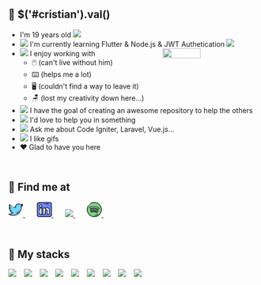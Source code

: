 ## 📣 $('#cristian').val() 

- I'm 19 years old <img src="https://emojis.slackmojis.com/emojis/images/1488512507/1804/aaw_yeah.gif?1488512507" width="30"> 
- <img src="https://emojis.slackmojis.com/emojis/images/1536351075/4595/blob-turtle.gif?1536351075" width="30"> 
  I'm currently learning Flutter & Node.js & JWT Authetication <img src="https://emojis.slackmojis.com/emojis/images/1584726375/8272/blob-cool.gif?1584726375" width="30"> 
  <img width="40%" height="30%" src="https://media.giphy.com/media/Wm8h2gyEY8VnJeru6f/giphy.gif" align=right>
- <img src="https://media.giphy.com/media/WUlplcMpOCEmTGBtBW/giphy.gif" width="30">  I enjoy working with
  - 🖱️ (can't live without him)
  - ⌨️ (helps me a lot)
  - 🖥️ (couldn't find a way to leave it)
  - 🪑 (lost my creativity down here...)
- <img src="https://emojis.slackmojis.com/emojis/images/1579644131/7581/elmofire.gif?1579644131" width="30"> I have the goal of creating an awesome repository to help the others 
- <img src="https://emojis.slackmojis.com/emojis/images/1575409644/7248/baby-yoda-soup.gif?1575409644" width="30"> I'd love to help you in something 
- <img src="https://emojis.slackmojis.com/emojis/images/1602241199/10777/keanu-thanks.gif?1602241199" width="30"> Ask me about Code Igniter, Laravel, Vue.js...
- <img src="https://emojis.slackmojis.com/emojis/images/1523609596/3783/dancing_dog.gif?1523609596" width="30"> I like gifs 
- ❤️ Glad to have you here

<p> &nbsp;&nbsp;&nbsp;&nbsp;&nbsp; </p>

## 📌 Find me at
<p align="left">
  <a href="https://twitter.com/od_cristian" target="_blank">
    <img height="30" src="https://raw.githubusercontent.com/AbhishekMaira10/AbhishekMaira10/master/Resources/png/twitter.png?raw=true">
  </a>&nbsp;&nbsp;&nbsp;&nbsp;&nbsp;
  <a href="https://www.linkedin.com/in/cristian-eduardo-da-silva-596385197/" target="_blank">
    <img height="30" src="https://raw.githubusercontent.com/AbhishekMaira10/AbhishekMaira10/master/linkedin.png?raw=true">
  </a>&nbsp;&nbsp;&nbsp;&nbsp;&nbsp;
  <a href="https://www.instagram.com/od_cristian/" target="_blank">
    <img height="30" src="https://image.flaticon.com/icons/svg/725/725278.svg">
  </a>&nbsp;&nbsp;&nbsp;&nbsp;&nbsp;
  <a href="https://open.spotify.com/user/22pgeqb446mlg7tpixg7sla7a?si=QJivUTOwRUahvmK9K24JSw" target="_blank">
    <img height="30" src="https://raw.githubusercontent.com/AbhishekMaira10/AbhishekMaira10/master/Resources/png/spotify.png?raw=true">
  </a>&nbsp;&nbsp;&nbsp;&nbsp;&nbsp;
</p>

<p> &nbsp;&nbsp;&nbsp;&nbsp;&nbsp; </p>

## 🚀 My stacks
<p align="left">
  <img src="https://emojis.slackmojis.com/emojis/images/1599551048/10416/elephpant.png?1599551048" heigth="35" width="35">&nbsp;&nbsp;&nbsp;
  <img src="https://emojis.slackmojis.com/emojis/images/1536564516/4640/laravel.png?1536564516" heigth="35" width="35">&nbsp;&nbsp;&nbsp;
  <img src="https://emojis.slackmojis.com/emojis/images/1450441296/151/javascript.png?1450441296" heigth="35" width="35">&nbsp;&nbsp;&nbsp;
  <img src="https://emojis.slackmojis.com/emojis/images/1483052921/1537/vue.png?1483052921" heigth="35" width="35">&nbsp;&nbsp;&nbsp;
  <img src="https://emojis.slackmojis.com/emojis/images/1536564030/4639/jquery.png?1536564030" heigth="35" width="35">&nbsp;&nbsp;&nbsp;
  <img src="https://emojis.slackmojis.com/emojis/images/1533423362/4417/flutter.png?1533423362" heigth="35" width="35">&nbsp;&nbsp;&nbsp;
  <img src="https://emojis.slackmojis.com/emojis/images/1535719209/4570/dartlang.png?1535719209" heigth="35" width="35">&nbsp;&nbsp;&nbsp;
  <img src="https://emojis.slackmojis.com/emojis/images/1533733488/4439/mysql.png?1533733488" heigth="35" width="35">&nbsp;&nbsp;&nbsp;
  <img src="https://emojis.slackmojis.com/emojis/images/1588895440/8944/vscode.png?1588895440" heigth="35" width="35">&nbsp;&nbsp;&nbsp;
</p>

<!--
**odCristian/odCristian** is a ✨ _special_ ✨ repository because its `README.md` (this file) appears on your GitHub profile.

Here are some ideas to get you started:

- 🔭 I’m currently working on ...
- 🌱 I’m currently learning ...
- 👯 I’m looking to collaborate on ...
- 🤔 I’m looking for help with ...
- 💬 Ask me about ...
- 📫 How to reach me: ...
- 😄 Pronouns: ...
- ⚡ Fun fact: ...
-->

